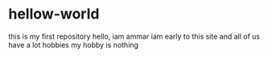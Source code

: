 # hellow-world
this is my first repository
hello, iam ammar iam early to this site and all of us have a lot hobbies my hobby is nothing
